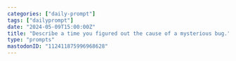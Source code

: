 ```yaml
---
categories: ["daily-prompt"]
tags: ["dailyprompt"]
date: "2024-05-09T15:00:00Z"
title: "Describe a time you figured out the cause of a mysterious bug."
type: "prompts"
mastodonID: "112411875996968628"
---
```

